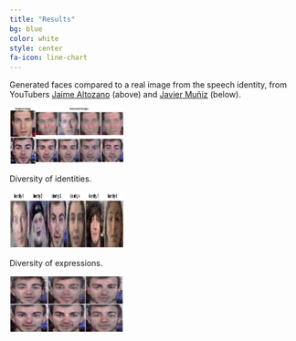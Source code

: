 ```yaml
---
title: "Results"
bg: blue
color: white
style: center
fa-icon: line-chart
---
```


Generated faces compared to a real image from the speech identity, from YouTubers [Jaime Altozano](https://www.youtube.com/channel/UCa3DVlGH2_QhvwuWlPa6MDQ) (above) and [Javier Muñiz](https://www.youtube.com/channel/UCt4oJu2ItngyTNBwPNmJDfA) (below).

<img src="assets/faces_original_generated.jpg" alt="Faces generated with speech only with Wav2Pix, compared to real ones" class="inline" width="200" height="100"/>

Diversity of identities.

<img src="assets/identities.jpg" alt="Faces generated with speech only with Wav2Pix" class="inline" width="200" height="100"/>

Diversity of expressions.

<img src="assets/expressions.jpg" alt="Faces generated with speech only with Wav2Pix" class="inline" width="200" height="100"/>
